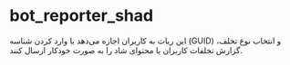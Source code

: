 # bot_reporter_shad
این ربات به کاربران اجازه می‌دهد با وارد کردن شناسه (GUID) و انتخاب نوع تخلف، گزارش تخلفات کاربران یا محتوای شاد را به صورت خودکار ارسال کنند.
